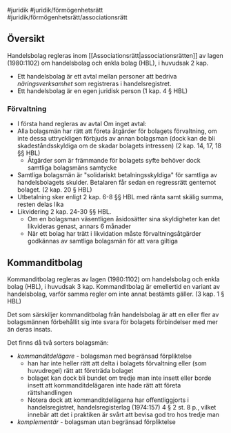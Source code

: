 #juridik #juridik/förmögenhetsrätt #juridik/förmögenhetsrätt/associationsrätt  

## Översikt
Handelsbolag regleras inom [[Associationsrätt|associationsrätten]] av lagen (1980:1102) om handelsbolag och enkla bolag (HBL), i huvudsak 2 kap.

- Ett handelsbolag är ett avtal mellan personer att bedriva *näringsverksamhet* som registreras i handelsregistret.
- Ett handelsbolag är en egen juridisk person (1 kap. 4 § HBL)

### Förvaltning
- I första hand regleras av avtal
Om inget avtal:
- Alla bolagsmän har rätt att företa åtgärder för bolagets förvaltning, om inte dessa uttryckligen förbjuds av annan bolagsman (dock kan de bli skadeståndsskyldiga om de skadar bolagets intressen) (2 kap. 14, 17, 18 §§ HBL)
	- Åtgärder som är främmande för bolagets syfte behöver dock samtliga bolagsmäns samtycke
- Samtliga bolagsmän är "solidariskt betalningsskyldiga" för samtliga av handelsbolagets skulder. Betalaren får sedan en regressrätt gentemot bolaget. (2 kap. 20 § HBL)
- Utbetalning sker enligt 2 kap. 6-8 §§ HBL med ränta samt skälig summa, resten delas lika
- Likvidering 2 kap. 24-30 §§ HBL.
	- Om en bolagsman väsentligen åsidosätter sina skyldigheter kan det likvideras genast, annars 6 månader
	- När ett bolag har trätt i likvidation måste förvaltningsåtgärder godkännas av samtliga bolagsmän för att vara giltiga
## Kommanditbolag
Kommanditbolag regleras av lagen (1980:1102) om handelsbolag och enkla bolag (HBL), i huvudsak 3 kap. Kommanditbolag är emellertid en variant av handelsbolag, varför samma regler om inte annat bestämts gäller. (3 kap. 1 § HBL)

Det som särskiljer kommanditbolag från handelsbolag är att en eller fler av bolagsmännen förbehållit sig inte svara för bolagets förbindelser med mer än deras insats.

Det finns då två sorters bolagsmän:
- *kommanditdelägare* - bolagsman med begränsad förpliktelse
	- han har inte heller rätt att delta i bolagets förvaltning eller (som huvudregel) rätt att företräda bolaget
	- bolaget kan dock bli bundet om tredje man inte insett eller borde insett att kommanditdelägaren inte hade rätt att företa rättshandlingen
	- Notera dock att kommanditdelägarna har offentliggjorts i handelsregistret, handelsregisterlag (1974:157) 4 § 2 st. 8 p., vilket innebär att det i praktiken är svårt att bevisa god tro hos tredje man
- *komplementär* - bolagsman utan begränsad förpliktelse
